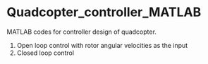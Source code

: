 # Quadcopter_controller_MATLAB
MATLAB codes for controller design of quadcopter.
1. Open loop control with rotor angular velocities as the input
2. Closed loop control 
